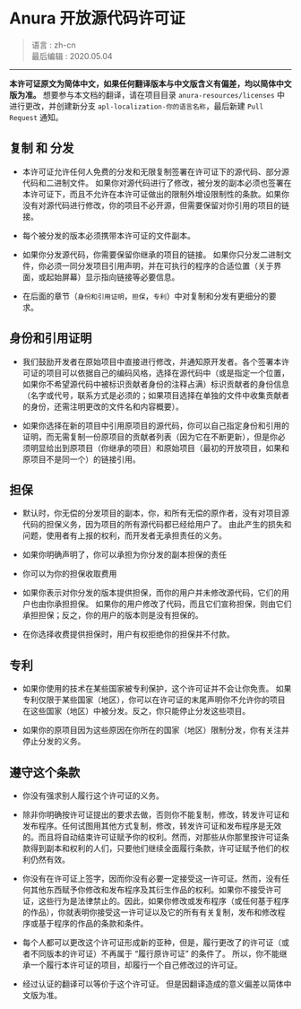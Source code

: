 
# Anura 开放源代码许可证

> 语言     : zh-cn <br/>
> 最后编辑 : 2020.05.04 

---

**本许可证原文为简体中文，如果任何翻译版本与中文版含义有偏差，均以简体中文版为准。** 想要参与本文档的翻译，请在项目目录 `anura-resources/licenses` 中进行更改，并创建新分支 `apl-localization-你的语言名称`，最后新建 `Pull Request` 通知。

## 复制 和 分发

* 本许可证允许任何人免费的分发和无限复制签署在许可证下的源代码、部分源代码和二进制文件。 如果你对源代码进行了修改，被分发的副本必须也签署在本许可证下，而且不允许在本许可证做出的限制外增设限制性的条款。如果你没有对源代码进行修改，你的项目不必开源，但需要保留对你引用的项目的链接。

* 每个被分发的版本必须携带本许可证的文件副本。

* 如果你分发源代码，你需要保留你继承的项目的链接。 如果你只分发二进制文件，你必须一同分发项目引用声明，并在可执行的程序的合适位置（关于界面，或起始屏幕）显示指向链接等必要信息。

* 在后面的章节（`身份和引用证明`，`担保`，`专利`）中对复制和分发有更细分的要求。

## 身份和引用证明

* 我们鼓励开发者在原始项目中直接进行修改，并通知原开发者。各个签署本许可证的项目可以依据自己的编码风格，选择在源代码中（或是指定一个位置，如果你不希望源代码中被标识贡献者身份的注释占满）标识贡献者的身份信息（名字或代号，联系方式是必须的；如果项目选择在单独的文件中收集贡献者的身份，还需注明更改的文件名和内容概要）。

* 如果你选择在新的项目中引用原项目的源代码，你可以自己指定身份和引用的证明，而无需复制一份原项目的贡献者列表（因为它在不断更新），但是你必须明显给出到原项目（你继承的项目）和原始项目（最初的开放项目，如果和原项目不是同一个）的链接引用。

## 担保

* 默认时，你无偿的分发项目的副本，你，和所有无偿的原作者，没有对项目源代码的担保义务，因为项目的所有源代码都已经给用户了。 由此产生的损失和问题，使用者有上报的权利，而开发者无承担责任的义务。

* 如果你明确声明了，你可以承担为你分发的副本担保的责任

* 你可以为你的担保收取费用

* 如果你表示对你分发的版本提供担保，而你的用户并未修改源代码，它们的用户也由你承担担保。 如果你的用户修改了代码，而且它们宣称担保，则由它们承担担保；反之，你的用户的版本则是没有担保的。

* 在你选择收费提供担保时，用户有权拒绝你的担保并不付款。

## 专利

* 如果你使用的技术在某些国家被专利保护，这个许可证并不会让你免责。 如果专利仅限于某些国家（地区），你可以在许可证的末尾声明你不允许你的项目在这些国家（地区）中被分发。反之，你只能停止分发这些项目。

* 如果你的原项目因为这些原因在你所在的国家（地区）限制分发，你有关注并停止分发的义务。

## 遵守这个条款

* 你没有强求别人履行这个许可证的义务。

* 除非你明确按许可证提出的要求去做，否则你不能复制，修改，转发许可证和发布程序。任何试图用其他方式复制，修改，转发许可证和发布程序是无效的。而且将自动结束许可证赋予你的权利。然而，对那些从你那里按许可证条款得到副本和权利的人们，只要他们继续全面履行条款，许可证赋予他们的权利仍然有效。

* 你没有在许可证上签字，因而你没有必要一定接受这一许可证。然而，没有任何其他东西赋予你修改和发布程序及其衍生作品的权利。如果你不接受许可证，这些行为是法律禁止的。因此，如果你修改或发布程序（或任何基于程序的作品），你就表明你接受这一许可证以及它的所有有关复制，发布和修改程序或基于程序的作品的条款和条件。

* 每个人都可以更改这个许可证形成新的亚种，但是，履行更改了的许可证（或者不同版本的许可证）不再属于 “履行原许可证” 的条件了。 所以，你不能继承一个履行本许可证的项目，却履行一个自己修改过的许可证。

* 经过认证的翻译可以等价于这个许可证。 但是因翻译造成的意义偏差以简体中文版为准。